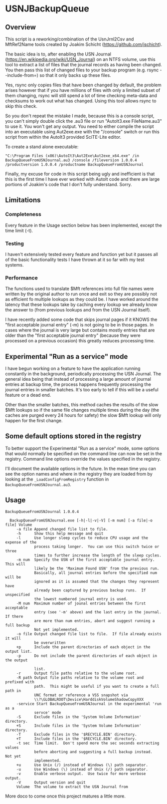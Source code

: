 # USNJBackupQueue
## Overview
This script is a reworking/combination of the UsnJrnl2Csv and MftRef2Name tools created by Joakim Schicht (https://github.com/jschicht).

The basic idea is to, after enabling the USN Journal (https://en.wikipedia.org/wiki/USN_Journal) on an NTFS volume, use this tool to extract a list of files that the journal records as having been changed.  You then pass this list of changed files to your backup program (e.g. rsync --include-from=) so that it only backs up these files.

Yes, rsync only copies files that have been changed by default, the problem arises however that if you have millions of files with only a limited subset of them changing, rsync will still spend a lot of time checking meta-data and checksums to work out what has changed.  Using this tool allows rsync to skip this check.

So you don't repeat the mistake I made, because this is a console script, you can't simply double click the .au3 file or run "AutoIt3.exe FileName.au3" to use it.  You won't get any output.  You need to either compile the script into an executable using Aut2exe.exe with the "/console" switch or run this script from within the AutoIt3 provided SciTE-Lite editor.

To create a stand alone executable:
```
"C:\Program Files (x86)\AutoIt3\Aut2Exe\Aut2exe_x64.exe" /in BackupQueueFromUSNJournal.au3 /console /fileversion 1.0.0.4 /productversion 1.0.0.4 /productname BackupQueueFromUSNJournal
```

Finally, my excuse for code in this script being ugly and inefficient is that this is the first time I have ever worked with AutoIt code and there are large portions of Joakim's code that I don't fully understand.  Sorry.

## Limitations
### Completeness
Every feature in the Usage section below has been implemented, except the time limit (-t).

### Testing
I haven't extensively tested every feature and function yet but it passes all of the basic functionality tests I have thrown at it so far with my test systems.

### Performance
The functions used to translate $Mft references into full file names were written by the original author to run once and exit so they are possibly not as efficient fo multiple lookups as they could be.  I have worked around the latency that these lookups take by caching every lookup we already know the answer to (from previous lookups and from the USN Journal itself).

I have recently added some code that skips journal pages if it KNOWS the "first acceptable journal entry" (-m) is not going to be in those pages.  In cases where the journal is very large but contains mostly entries that are older than the "first acceptable journal entry" (because they were processed on a previous occasion) this greatly reduces processing time.

## Experimental "Run as a service" mode
I have begun working on a feature to have the application running constantly in the background, periodically processing the USN Journal.  The general idea being that instead of processing a large amount of journal entries at backup time, the process happens frequently processing the journal entries in smaller batches.  It's too early to tell if this will be a useful feature or a dead end.

Other than the smaller batches, this method caches the results of the slow $Mft lookups so if the same file changes multiple times during the day (the caches are purged every 24 hours for safety) the slow $Mft lookup will only happen for the first change.

## Some default options stored in the registry
To better support the Experimental "Run as a service" mode, some options that would normally be specified on the command line can now be set in the registry.  Command line options override the values specified in the registry.

I'll document the available options in the future.  In the mean time you can see the option names and where in the registry they are loaded from by looking at the ```_LoadConfigFromRegistry``` function in ```BackupQueueFromUSNJournal.au3```.

## Usage
```
BackupQueueFromUSNJournal 1.0.0.4

  BackupQueueFromUSNJournal.exe [-h|-l|-v|-V] [-m num] [-a file|-o file] Volume
     -a file Append changed file list to file.
     -h      Show this help message and quit
     -l      Use longer sleep cycles to reduce CPU usage and the expense of the
             process taking longer.  You can use this switch twice or three
             times to further increase the length of the sleep cycles.
     -m num  Specify the USN of the first acceptable journal entry.  This will
             likely be the 'Maximum Found USN' from the previous run.
             Basically, all journal entries before the specified num will be
             ignored as it is assumed that the changes they represent have
             already been captured by previous backup runs.  If unspecified
             the lowest numbered journal entry is used.
     -M num  Maximum number of jounal entries between the first acceptable
             entry (see '-m' above) and the last entry in the journal. If there
             are more than num entries, abort and suggest running a full backup
             Not yet implemented.
     -o file Output changed file list to file.  If file already exists it will
             be overwritten
     +p      Include the parent directories of each object in the output list.
     -p      Do not include the parent directories of each object in the output

             list.
     -r      Output file paths relative to the volume root.
     -R path Output file paths relative to the volume root and prefixed with
             path.  This might be useful if you want to create a full path in
             UNC format or reference a VSS snapshot via
             \\?\GLOBALROOT\Device\HarddiskVolumeShadowCopyXXX
     -service Start BackupQueueFromUSNJournal in the experimental 'run as a
             servce' mode
     -S      Exclude files in the 'System Volume Information' directory.
     +S      Include files in the 'System Volume Information' directory.
     -T      Exclude files in the '$RECYCLE.BIN' directory.
     +T      Include files in the '$RECYCLE.BIN' directory.
     -t sec  Time limit.  Don't spend more the sec seconds extracting values
             before aborting and suggesting a full backup instead.  Not yet
             implemented.
     +u      Use Unix (/) instead of Windows (\) path separator.
     -u      Use Windows (\) instead of Unix (/) path separator.
     -v      Enable verbose output.  Use twice for more verbose output.
     -V      Output version and quit
     Volume  The volume to extract the USN Journal from
```

More doco to come once this project matures a little more.
